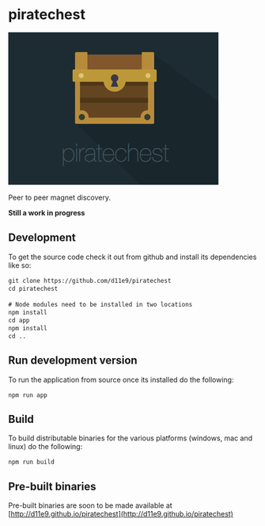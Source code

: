 # piratechest

![PirateChest](https://raw.githubusercontent.com/d11e9/piratechest/master/public/images/logo-plus.png)

Peer to peer magnet discovery.

**Still a work in progress**

## Development

To get the source code check it out from github and install its dependencies like so:

    git clone https://github.com/d11e9/piratechest
    cd piratechest

    # Node modules need to be installed in two locations
    npm install
    cd app
    npm install
    cd ..

## Run development version

To run the application from source once its installed do the following:

	npm run app

## Build

To build distributable binaries for the various platforms (windows, mac and linux) do the following:

    npm run build

## Pre-built binaries

Pre-built binaries are soon to be made available at [http://d11e9.github.io/piratechest](http://d11e9.github.io/piratechest)
